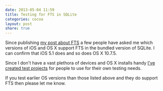 ```yaml
---
date: 2013-05-04 11:59
title: Testing for FTS in SQLite
categories: cocoa
layout: post
share: true
---
```


Since publishing [my post about FTS](http://swwritings.com/post/2013-04-30-searching-for-speedy-searching) a few people have asked me which versions of iOS and OS X support FTS in the bundled version of SQLite. I can confirm that iOS 5.1 does and so does OS X 10.7.5.

Since I don't have a vast plethora of devices and OS X installs handy [I've created test projects](https://bitbucket.org/ottersoftware/fts-test/overview) for people to use for their own testing needs.

If you test earlier OS versions than those listed above and they do support FTS then please let me know.
